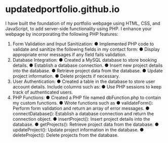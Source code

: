 # updatedportfolio.github.io
I have built the foundation of my portfolio webpage using HTML, CSS, and
JavaScript, to add server-side functionality using PHP. I enhance your webpage by incorporating the following PHP features:
1. Form Validation and Input Sanitization:
● Implemented PHP code to validate and sanitize the following fields in my
contact form:
● Display appropriate error messages if any field fails validation.
2. Database Integration:
● Created a MySQL database to store booking details. 
● Establish a database connection.
● Insert new project details into the database.
● Retrieve project data from the database.
● Update project information.
● Delete projects if necessary.
3. User Authentication:
● Created a table in the database to store user account details. Include
columns such as:
● Use PHP sessions to keep track of authenticated users.
4. PHP Functions:
● Created a PHP file named dbFunction.php to contain my custom functions.
● Wrote functions such as
● validateForm(): Perform form validation and return an array of error
messages.
● connectDatabase(): Establish a database connection and return the
connection object.
● insertProject(): Insert project details into the database.
● getProjects(): Retrieve project data from the database.
● updateProject(): Update project information in the database.
● deleteProject(): Delete projects from the database.
